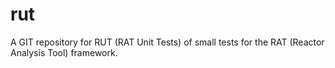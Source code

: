 # rut
A GIT repository for RUT (RAT Unit Tests) of small tests for the RAT (Reactor Analysis Tool) framework.
